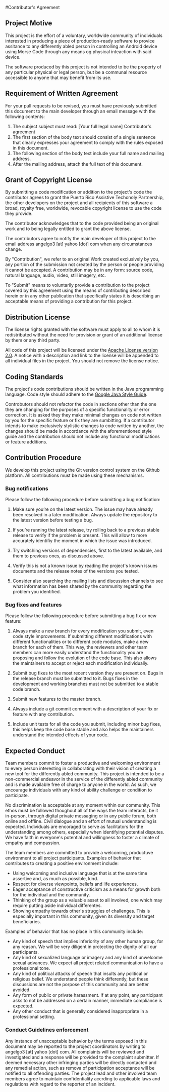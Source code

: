 
#Contributor's Agreement

## Project Motive

This project is the effort of a voluntary, worldwide community of individuals interested in producing a piece of production-ready software to provice assitance to any differently abled person in controlling an Android device using Morse Code through any means og physical inteaction with said device.

The software produced by this project is not intended to be the property of any particular physical or legal person, but be a communal resource accessible to anyone that may benefit from its use.

## Requirement of Written Agreement

For your pull requests to be revised, you must have previously submitted this document to the main developer through an email message with the following contents: 

1. The subject subject must read: [Your full legal name] Contributor's agreement
2. The first section of the body text should consist of a single sentence that clearly expresses your agreement to comply with the rules exposed in this document.
3. The following section of the body text include your full name and mailing address.
4. After the mailing address, attach the full text of this document.

## Grant of Copyright License

By submitting a code modification or addition to the project's code the contributor agrees to grant the Puerto Rico Assistive Techonoly Partnership, the other developers on the project and all recipients of this software a broad, royalty free, worldwide, revocable copyright license to use the code they provide.

The contributor acknowledges that to the code provided being an original work and to being legally entitled to grant the above license.

The contributors agree to notify the main developer of this project to the email address angelgo3 [at] yahoo [dot] com when any circumstances change.


By "Contribution", we refer to an original Work created exclusively by you, any portion of the submission not created by the person or people providing it cannot be accepted. A contribution may be in any form: source code, natural language, audio, video, still imagery, etc.

To "Submit" means to voluntarily provide a contribution to the project covered by this agreement using the means of contributing described herein or in any other publication that specifically states it is describing an acceptable means of providing a contribution for this project.

## Distribution License

The license rights granted with the software must apply to all to whom it is redistributed without the need for provision or grant of an additional license by them or any third party.

All code of this project will be licensed under the [Apache License version 2.0](http://www.apache.org/licenses/LICENSE-2.0). A notice with a description and link to the license will be appended to all individual files in the project. You should not remove the license notice.

## Coding Standards

The project's code contributions should be written in the Java programming language. Code style should adhere to the [Google Java Style Guide](https://google.github.io/styleguide/javaguide.html). 

Controbutors should not refactor the code in sections other than the one they are changing for the purposes of a specific functionality or error correction. It is asked they they make minimal changes on code not written by you for the specific feature or fix they are sumbitting. If a contributor intends to make exclusively stylistic changes to code written by another, the changes should be made in accordance with the aforementioned style guide and the contribution should not include any functional modifications or feature additions.

## Contribution Procedure

We develop this project using the Git version control system on the Github platform. All contributions must be made using these mechanisms.

### Bug notifications

Please follow the following procedure before submitting a bug notification:

1. Make sure you’re on the latest version. The issue may have already been resolved in a later modification. Always update the repository to the latest version before testing a bug.

2. If you’re running the latest release, try rolling back to a previous stable release to verify if the problem is present. This will allow to more accurately identifiy the moment in which the issue was introduced.

3. Try switching versions of dependencies, first to the latest available, and them to previous ones, as discussed above.

4. Verify this is not a known issue by reading the project's known issues documents and the release notes of the versions you tested.

5. Consider also searching the mailing lists and discussion channels to see what information has been shared by the community regarding the problem you identified.


### Bug fixes and features

Please follow the following procedure before submitting a bug fix or new feature:

1. Always make a new branch for every modification you submit, even code style improvements. If submitting different modifications with different functionalities or to different code modules, make a new branch for each of them. This way, the reviewers and other team members can more easily understand the functionality you are proposing and follow the evolution of the code base. This also allows the maintainers to accept or reject each modification individually.

2. Submit bug fixes to the most recent version they are present on. Bugs in the release branch must be submitted to it. Bugs fixes in the development and working branches must not be submitted to a stable code branch.

3. Submit new features to the master branch.

4. Always include a git commit comment with a description of your fix or feature with any contribution.

5. Include unit tests for all the code you submit, including minor bug fixes, this helps keep the code base stable and also helps the maintainers understand the intended effects of your code.

## Expected Conduct

Team members commit to foster a productive and welcoming environment to every person interesting in collaborating with their vision of creating a new tool for the differently abled community. This project is intended to be a non-commercial endeavor in the service of the differently abled community and is made available free of charge to anyone in the world. As such, we encourage individuals with any kind of ability challenge or condition to participate. 

No discrimination is acceptable at any moment within our community. This ethos must be followed thoughout all of the ways the team interacts, be it in-person, through digital private messaging or in any public forum, both online and offline. Civil dialogue and an effort of mutual understanding is expected. Individuals are encoraged to serve as facilitators for the understanding among others, especially when identifying potential disputes. We have faith in everyone's potential and willingness to foster a climate of empathy and compassion.

The team members are committed to provide a welcoming, productuve environment to all project participants. Examples of behavior that contributes to creating a positive environment include:

* Using welcoming and inclusive language that is at the same time assertive and, as much as possible, kind.
* Respect for diverse viewpoints, beliefs and life experiences.
* Eager acceptance of constructive criticism as a means for growth both for the individual and the community.
* Thinking of the group as a valuable asset to all involved, one which may require putting aside individual differentes.
* Showing empathy towards other's struggles of challenges. This is especially important in this community, given its diversity and target beneficiaries.

Examples of behavior that has no place in this community include:

* Any kind of speech that implies inferiority of any other human group, for any reason. We will be very diligent in protecting the dignity of all our participants.
* Any kind of sexualized language or imagery and any kind of unwelcome sexual advances. We expect all project related communication to have a professional tone.
* Any kind of political attacks of speech that insults any political or religious belief. We understand people think differently, but these discussions are not the porpose of this community and are better avoided.
* Any form of public or private harassment. If at any point, any participant asks to not be addressed on a certain manner, immediate compliance is expected.
* Any other conduct that is generally considered inappropriate in a professional setting.

### Conduct Guidelines enforcement

Any instance of unacceptable behavior by the terms exposed in this document may be reported to the project coordinators by writing to angelgo3 [at] yahoo [dot] com. All complaints will be reviewed and investigated and a response will be provided to the complaint submitter. If deemed necessary other infringing parties will be directly contacted and any remedial action, such as remova of participation acceptance will be notified to all offending parties. The project lead and other involved team members agree to maintain confidentiality accrding to applicable laws and regulations with regard to the reporter of an incident. 

